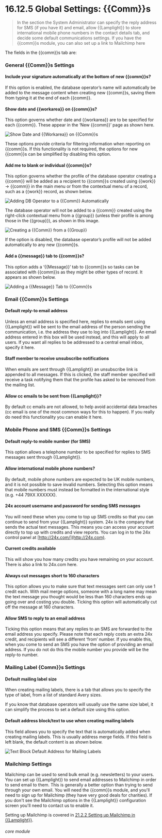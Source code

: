 # 16.12.5 <i class="fas fa-tools"></i> Global Settings: {{Comm}}s

> In the section the System Administrator can specify the reply address for SMS (if you have it) and email, allow {{Lamplight}} to store international mobile phone numbers in the contact details tab, and decide some default communications settings. If you have the {{comm}}s module, you can also set up a link to Mailchimp here



The fields in the {{comm}}s tab are:

### General {{Comm}}s Settings

#### Include your signature automatically at the bottom of new {{comm}}s?

  If this option is enabled, the database operator’s name will automatically be added to the message content when creating new {{comm}}s, saving them from typing it at the end of each {{comm}}.
  
#### Show date and {{workarea}} on {{comm}}s?

   This option governs whether date and {{workarea}} are to be specified for each {{comm}}. These appear in the ‘New {{comm}}’ page as shown here.
   
   ![Show Date and {{Workarea}} on {{Comm}}s](16.12.5a.png)
 
   These options provide criteria for filtering information when reporting on {{comm}}s. If this functionality is not required, the options for new {{comm}}s can be simplified by disabling this option.

#### Add me to blank or individual {{comm}}s?

   This option governs whether the profile of the database operator creating a {{comm}} will be added as a recipient to {{comm}}s created using {{work}} -> {{comm}} in the main menu or from the contextual menu of a record, such as a {{work}} record, as shown below.
   
   ![Adding DB Operator to a {{Comm}} Automatically](16.12.5b.png)
 
   The database operator will not be added to a {{comm}} created using the right-click contextual menu from a {{group}} (unless their profile is among those in the {{group}}), as shown in this image.
   
   ![Creating a {{Comm}} from a {{Group}}](16.12.5c.png)
 
   If the option is disabled, the database operator’s profile will not be added automatically to any new {{comm}}s.
   
#### Add a {{message}} tab to {{comm}}s?

   This option adds a ‘{{Message}}’ tab to {{comm}}s so tasks can be associated with {{comm}}s as they might be other types of record. It appears as shown below.
   
   ![Adding a {{Message}} Tab to {{Comm}}s](16.12.5d.png)
 
 
### Email {{Comm}}s Settings
 
#### Default reply-to email address

   Unless an email address is specified here, replies to emails sent using {{Lamplight}} will be sent to the email address of the person sending the communication, i.e. the address they use to log into {{Lamplight}}. An email address entered in this box will be used instead, and this will apply to all users. If you want all replies to be addressed to a central email inbox, specify it here.
   
#### Staff member to receive unsubscribe notifications

   When emails are sent through {{Lamplight}} an unsubscribe link is appended to all messages. If this is clicked, the staff member specified will receive a task notifying them that the profile has asked to be removed from the mailing list.
   
#### Allow cc emails to be sent from {{Lamplight}}?

  By default cc emails are not allowed, to help avoid accidental data breaches (cc email is one of the most common ways for this to happen).  If you really do need this functionality you can enable it here.



### Mobile Phone and SMS {{Comm}}s Settings
   
#### Default reply-to mobile number (for SMS)

   This option allows a telephone number to be specified for replies to SMS messages sent through {{Lamplight}}.

#### Allow international mobile phone numbers?

   By default, mobile phone numbers are expected to be UK mobile numbers, and it is not possible to save invalid numbers. Selecting this option means that mobile numbers must instead be formatted in the international style (e.g. +44 79XX XXXXXX).
   
#### 24x account username and password for sending SMS messages

   You will need these when you come to top up SMS credits so that you can continue to send from your {{Lamplight}} system. 24x is the company that sends the actual text messages. This means you can access your account directly to top up with credits and view reports. You can log in to the 24x control panel at [http://24x.com/](http://24x.com).
   
#### Current credits available

   This will show you how many credits you have remaining on your account. There is also a link to 24x.com here.
   
#### Always cut messages short to 160 characters
   
   This option allows you to make sure that text messages sent can only use 1 credit each. With mail merge options, someone with a long name may mean the text message you thought would be less than 160 characters ends up going over and costing you double. Ticking this option will automatically cut off the message at 160 characters.
   
#### Allow SMS to reply to an email address

   Ticking this option means that any replies to an SMS are forwarded to the email address you specify. Please note that each reply costs an extra 24x credit, and recipients will see a different ‘from’ number. If you enable this, when you come to send an SMS you have the option of providing an email address. If you do not do this the mobile number you provide will be the reply-to number.
   

### Mailing Label {Comm}}s Settings

#### Default mailing label size

   When creating mailing labels, there is a tab that allows you to specify the type of label, from a list of standard Avery sizes.
 
   If you know that database operators will usually use the same size label, it can simplify the process to set a default size using this option.
   
#### Default address block/text to use when creating mailing labels

   This field allows you to specify the text that is automatically added when creating mailing labels. This is usually address merge fields. If this field is left blank, the default content is as shown below.
   
   ![Text Block Default Address for Mailing Labels](16.12.5e.png)
   
   
### Mailchimp Settings

Mailchimp can be used to send bulk email (e.g. newsletters) to your users.  You can set up {{Lamplight}} to send email addresses to Mailchimp in order to send email to them.  This is generally a better option than trying to send through your own email.  You will need the {{comm}}s module, and you'll need to sign up for Mailchimp (they have very good deals for charities).  If you don't see the Mailchimp options in the {{Lamplight}} configuration screen you'll need to contact us to enable it.

Setting up Mailchimp is covered in [21.2.2 Setting up Mailchimp in {{Lamplight}}](/help/index/p/21.2.2).
   

    
###### core module
